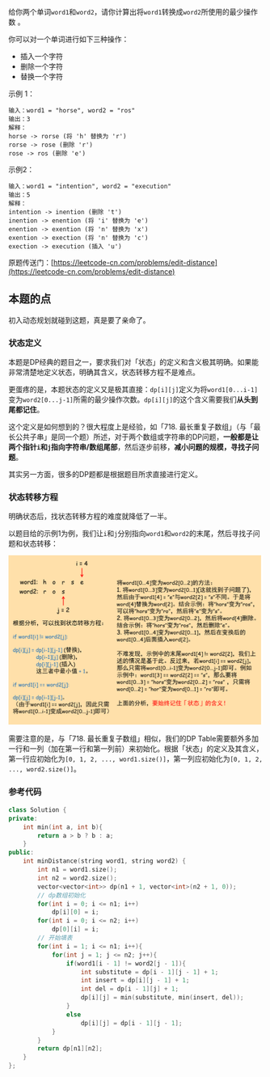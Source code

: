 给你两个单词`word1`和`word2`，请你计算出将`word1`转换成`word2`所使用的最少操作数 。

你可以对一个单词进行如下三种操作：

+ 插入一个字符
+ 删除一个字符
+ 替换一个字符

示例 1：

``` text
输入：word1 = "horse", word2 = "ros"
输出：3
解释：
horse -> rorse (将 'h' 替换为 'r')
rorse -> rose (删除 'r')
rose -> ros (删除 'e')
```

示例2：

``` text
输入：word1 = "intention", word2 = "execution"
输出：5
解释：
intention -> inention (删除 't')
inention -> enention (将 'i' 替换为 'e')
enention -> exention (将 'n' 替换为 'x')
exention -> exection (将 'n' 替换为 'c')
exection -> execution (插入 'u')
```

原题传送门：[https://leetcode-cn.com/problems/edit-distance](https://leetcode-cn.com/problems/edit-distance)

## 本题的点

初入动态规划就碰到这题，真是要了亲命了。

### 状态定义

本题是DP经典的题目之一，要求我们对「状态」的定义和含义极其明确。如果能非常清楚地定义状态，明确其含义，状态转移方程不是难点。

更蛋疼的是，本题状态的定义又是极其直接：`dp[i][j]`定义为将`word1[0...i-1]`变为`word2[0...j-1]`所需的最少操作次数。`dp[i][j]`的这个含义需要我们**从头到尾都记住**。

这个定义是如何想到的？很大程度上是经验，如「718. 最长重复子数组」（与「最长公共子串」是同一个题）所述，对于两个数组或字符串的DP问题，**一般都是让两个指针`i`和`j`指向字符串/数组尾部**，然后逐步前移，**减小问题的规模，寻找子问题**。

其实另一方面，很多的DP题都是根据题目所求直接进行定义。

### 状态转移方程

明确状态后，找状态转移方程的难度就降低了一半。

以题目给的示例1为例，我们让`i`和`j`分别指向`word1`和`word2`的末尾，然后寻找子问题和状态转移：

![状态转移分析](./编辑距离/状态转移分析.png)

需要注意的是，与「718. 最长重复子数组」相似，我们的DP Table需要额外多加一行和一列（加在第一行和第一列前）来初始化。根据「状态」的定义及其含义，第一行应初始化为`[0, 1, 2, ..., word1.size()]`，第一列应初始化为`[0, 1, 2, ..., word2.size()]`。

### 参考代码

``` c++
class Solution {
private:
    int min(int a, int b){
        return a > b ? b : a;
    }
public:
    int minDistance(string word1, string word2) {
        int n1 = word1.size();
        int n2 = word2.size();
        vector<vector<int>> dp(n1 + 1, vector<int>(n2 + 1, 0));
		// dp数组初始化
        for(int i = 0; i <= n1; i++)
            dp[i][0] = i;
        for(int i = 0; i <= n2; i++)
            dp[0][i] = i;
		// 开始填表
        for(int i = 1; i <= n1; i++){
            for(int j = 1; j <= n2; j++){
                if(word1[i - 1] != word2[j - 1]){
                    int substitute = dp[i - 1][j - 1] + 1;
                    int insert = dp[i][j - 1] + 1;
                    int del = dp[i - 1][j] + 1;
                    dp[i][j] = min(substitute, min(insert, del));
                }
                else
                    dp[i][j] = dp[i - 1][j - 1];
            }
        }
        return dp[n1][n2];
    }
};
```
